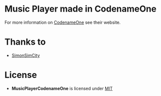 Music Player made in CodenameOne
================

For more information on [CodenameOne][CodenameOne] see their website.

Thanks to
=========

- [SimonSimCity][Simon]

License
=======

- **MusicPlayerCodenameOne** is licensed under [MIT][mit]

[mit]: http://opensource.org/licenses/mit-license
[Simon]: https://github.com/SimonSimCity/
[CodenameOne]: http://http://codenameone.com/
